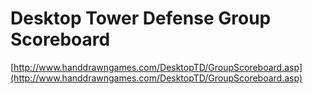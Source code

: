 <!--
id: 325354
link: http://tumblr.atmos.org/post/325354/desktop-tower-defense-group-scoreboard
slug: desktop-tower-defense-group-scoreboard
date: Sat Mar 24 2007 20:35:33 GMT-0700 (PDT)
publish: 2007-03-024
tags: 
title: Desktop Tower Defense Group Scoreboard
-->


Desktop Tower Defense Group Scoreboard
======================================

[http://www.handdrawngames.com/DesktopTD/GroupScoreboard.asp](http://www.handdrawngames.com/DesktopTD/GroupScoreboard.asp)

